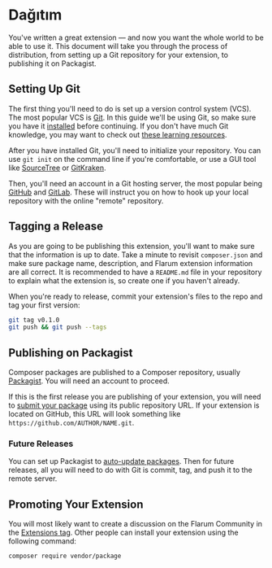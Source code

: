 # Dağıtım

You've written a great extension — and now you want the whole world to be able to use it. This document will take you through the process of distribution, from setting up a Git repository for your extension, to publishing it on Packagist.

## Setting Up Git

The first thing you'll need to do is set up a version control system (VCS). The most popular VCS is [Git](https://git-scm.com/). In this guide we'll be using Git, so make sure you have it [installed](https://git-scm.com/downloads) before continuing. If you don't have much Git knowledge, you may want to check out [these learning resources](https://try.github.io/).

After you have installed Git, you'll need to initialize your repository. You can use `git init` on the command line if you're comfortable, or use a GUI tool like [SourceTree](https://www.sourcetreeapp.com/) or [GitKraken](https://www.gitkraken.com/).

Then, you'll need an account in a Git hosting server, the most popular being [GitHub](https://github.com) and [GitLab](https://gitlab.com). These will instruct you on how to hook up your local repository with the online "remote" repository.

## Tagging a Release

As you are going to be publishing this extension, you'll want to make sure that the information is up to date. Take a minute to revisit `composer.json` and make sure package name, description, and Flarum extension information are all correct. It is recommended to have a `README.md` file in your repository to explain what the extension is, so create one if you haven't already.

When you're ready to release, commit your extension's files to the repo and tag your first version:

```bash
git tag v0.1.0
git push && git push --tags
```

## Publishing on Packagist

Composer packages are published to a Composer repository, usually [Packagist](https://packagist.org/). You will need an account to proceed.

If this is the first release you are publishing of your extension, you will need to [submit your package](https://packagist.org/packages/submit) using its public repository URL. If your extension is located on GitHub, this URL will look something like `https://github.com/AUTHOR/NAME.git`.

### Future Releases

You can set up Packagist to [auto-update packages](https://packagist.org/about#how-to-update-packages). Then for future releases, all you will need to do with Git is commit, tag, and push it to the remote server.

## Promoting Your Extension

You will most likely want to create a discussion on the Flarum Community in the [Extensions tag](https://discuss.flarum.org/t/extensions). Other people can install your extension using the following command:

```bash
composer require vendor/package
```